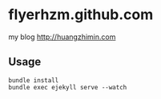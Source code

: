 flyerhzm.github.com
===================

my blog <http://huangzhimin.com>

Usage
-----

    bundle install
    bundle exec ejekyll serve --watch
